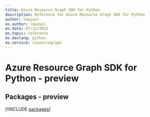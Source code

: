 ```yaml
---
title: Azure Resource Graph SDK for Python
description: Reference for Azure Resource Graph SDK for Python
author: lmazuel
ms.author: lmazuel
ms.data: 07/12/2023
ms.topic: reference
ms.devlang: python
ms.service: resourcegraph
---
```

# Azure Resource Graph SDK for Python - preview
## Packages - preview
[!INCLUDE [packages](resource-graph-index.md)]